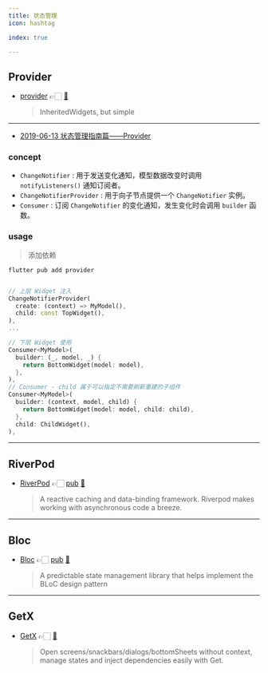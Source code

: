 ```yaml
---
title: 状态管理
icon: hashtag

index: true

---
```


<!-- more -->

## Provider

- [provider](https://pub.dev/packages/provider) 👉🏻 [🐙](https://github.com/rrousselGit/provider)
    > InheritedWidgets, but simple

------

- [2019-06-13 状态管理指南篇——Provider](https://juejin.cn/post/6844903864852807694)

### concept

- `ChangeNotifier` : 用于发送变化通知，模型数据改变时调用 `notifyListeners()` 通知订阅者。
- `ChangeNotifierProvider` : 用于向子节点提供一个 `ChangeNotifier` 实例。
- `Consumer` : 订阅 `ChangeNotifier` 的变化通知，发生变化时会调用 `builder` 函数。

### usage

> 添加依赖
```shell
flutter pub add provider
```

```dart

// 上层 Widget 注入
ChangeNotifierProvider(
  create: (context) => MyModel(),
  child: const TopWidget(),
),
...

// 下层 Widget 使用
Consumer<MyModel>(
  builder: (_, model, _) {
    return BottomWidget(model: model),
  },
),
// Consumer - child 属于可以指定不需要刷新重建的子组件 
Consumer<MyModel>(
  builder: (context, model, child) {
    return BottomWidget(model: model, child: child),
  },
  child: ChildWidget(),
),
```

------

## RiverPod

- [RiverPod](https://riverpod.dev) 👉🏻 [pub](https://pub.dev/packages/riverpod) [🐙](https://github.com/rrousselGit/riverpod)
    > A reactive caching and data-binding framework. Riverpod makes working with asynchronous code a breeze.



------

## Bloc

- [Bloc](https://bloclibrary.dev) 👉🏻 [pub](https://pub.dev/packages/bloc) [🐙](https://github.com/felangel/bloc)
    > A predictable state management library that helps implement the BLoC design pattern



------

## GetX

- [GetX](https://pub.dev/packages/getx) 👉🏻 [🐙](https://github.com/jonataslaw/getx)
    > Open screens/snackbars/dialogs/bottomSheets without context, manage states and inject dependencies easily with Get.